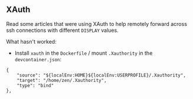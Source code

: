 ## XAuth

Read some articles that were using XAuth to help remotely forward across ssh connections
with different `DISPLAY` values.

What hasn't worked:

* Install `xauth` in the `Dockerfile` / mount `.Xauthority` in the `devcontainer.json`:

```
{
    "source": "${localEnv:HOME}${localEnv:USERPROFILE}/.Xauthority",
    "target": "/home/zen/.Xauthority",
    "type": "bind"
},
```